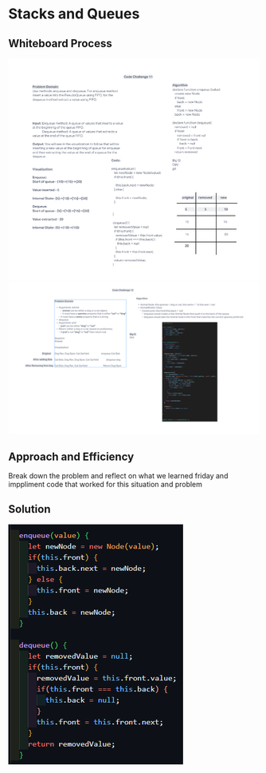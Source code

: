 # Stacks and Queues

## Whiteboard Process

![Challenge 11](../assets/challenge-11.png)
![Challenge 12](../assets/whiteboard-12.png)

## Approach and Efficiency

Break down the problem and reflect on what we learned friday and imppliment code that worked for this situation and problem

## Solution

![Solution 11](../assets/solution-11.png)
